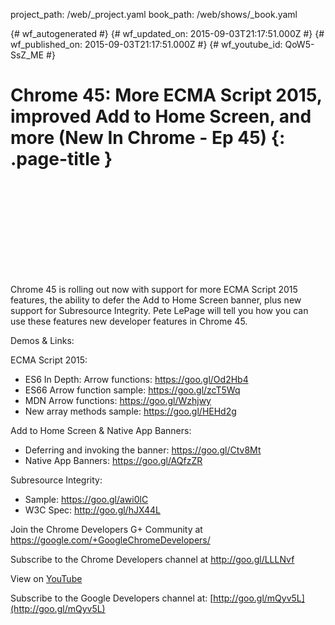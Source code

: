 project_path: /web/_project.yaml
book_path: /web/shows/_book.yaml

{# wf_autogenerated #}
{# wf_updated_on: 2015-09-03T21:17:51.000Z #}
{# wf_published_on: 2015-09-03T21:17:51.000Z #}
{# wf_youtube_id: QoW5-SsZ_ME #}

# Chrome 45: More ECMA Script 2015, improved Add to Home Screen, and more (New In Chrome - Ep 45) {: .page-title }


<div class="video-wrapper">
  <iframe class="devsite-embedded-youtube-video" data-video-id="QoW5-SsZ_ME"
          data-autohide="1" data-showinfo="0" frameborder="0" allowfullscreen>
  </iframe>
</div>

Chrome 45 is rolling out now with support for more ECMA Script 2015 features, the ability to defer the Add to Home Screen banner, plus new support for Subresource Integrity. Pete LePage will tell you how you can use these features new developer features in Chrome 45.

Demos &amp; Links:

ECMA Script 2015:
* ES6 In Depth: Arrow functions: https://goo.gl/Od2Hb4
* ES66 Arrow function sample: https://goo.gl/zcT5Wq
* MDN Arrow functions: https://goo.gl/Wzhjwy
* New array methods sample: https://goo.gl/HEHd2g

Add to Home Screen &amp; Native App Banners:
* Deferring and invoking the banner: https://goo.gl/Ctv8Mt 
* Native App Banners: https://goo.gl/AQfzZR

Subresource Integrity:
* Sample: https://goo.gl/awi0lC
* W3C Spec: http://goo.gl/hJX44L 

Join the Chrome Developers G+ Community at https://google.com/+GoogleChromeDevelopers/

Subscribe to the Chrome Developers channel at http://goo.gl/LLLNvf

View on [YouTube](https://youtu.be/QoW5-SsZ_ME)

Subscribe to the Google Developers channel at: [http://goo.gl/mQyv5L](http://goo.gl/mQyv5L)
